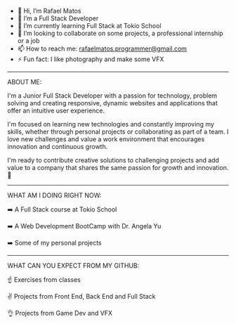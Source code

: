 - 👋 Hi, I’m Rafael Matos 
- 👀 I’m a Full Stack Developer 
- 🌱 I’m currently learning Full Stack at Tokio School
- 💞️ I’m looking to collaborate on some projects, a professional internship or a job
- 📫 How to reach me: rafaelmatos.programmer@gmail.com
- ⚡ Fun fact: I like photography and make some VFX

--------

ABOUT ME: 

I'm a Junior Full Stack Developer with a passion for technology, problem solving and creating responsive, dynamic websites and applications that offer an intuitive user experience. 

I'm focused on learning new technologies and constantly improving my skills, whether through personal projects or collaborating as part of a team. I love new challenges and value a work environment that encourages innovation and continuous growth. 

I'm ready to contribute creative solutions to challenging projects and add value to a company that shares the same passion for growth and innovation. 🚀

--------

WHAT AM I DOING RIGHT NOW:

➡️ A Full Stack course at Tokio School

➡️ A Web Development BootCamp with Dr. Angela Yu

➡️ Some of my personal projects

--------

WHAT CAN YOU EXPECT FROM MY GITHUB:

☝️ Exercises from classes

✌️ Projects from Front End, Back End and Full Stack

👌 Projects from Game Dev and VFX




<!---
rafaelmprogrammer/rafaelmprogrammer is a ✨ special ✨ repository because its `README.md` (this file) appears on your GitHub profile.
You can click the Preview link to take a look at your changes.
--->
